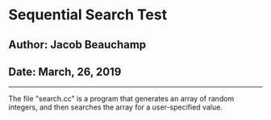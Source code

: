 # Sequential Search Test
## Author: Jacob Beauchamp
## Date: March, 26, 2019
---
The file "search.cc" is a program that generates an array of random integers, and then searches the array for a user-specified value.
